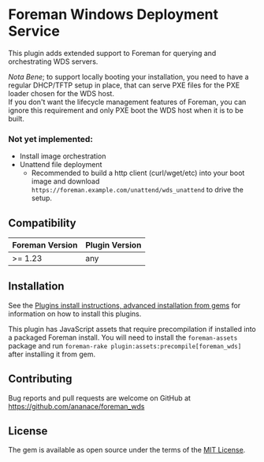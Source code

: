 # Foreman Windows Deployment Service

This plugin adds extended support to Foreman for querying and orchestrating WDS servers.

*Nota Bene*; to support locally booting your installation, you need to have a regular DHCP/TFTP setup in place, that can serve PXE files for the PXE loader chosen for the WDS host.  
If you don't want the lifecycle management features of Foreman, you can ignore this requirement and only PXE boot the WDS host when it is to be built.

### Not yet implemented:

- Install image orchestration
- Unattend file deployment
  - Recommended to build a http client (curl/wget/etc) into your boot image and download `https://foreman.example.com/unattend/wds_unattend` to drive the setup.

## Compatibility

| Foreman Version | Plugin Version |
| --------------- | -------------- |
| >= 1.23         | any            |

## Installation

See the [Plugins install instructions, advanced installation from gems](https://theforeman.org/plugins/#2.3AdvancedInstallationfromGems) for information on how to install this plugins.

This plugin has JavaScript assets that require precompilation if installed into a packaged Foreman install.
You will need to install the `foreman-assets` package and run `foreman-rake plugin:assets:precompile[foreman_wds]` after installing it from gem.

## Contributing

Bug reports and pull requests are welcome on GitHub at https://github.com/ananace/foreman_wds

## License

The gem is available as open source under the terms of the [MIT License](https://opensource.org/licenses/MIT).
